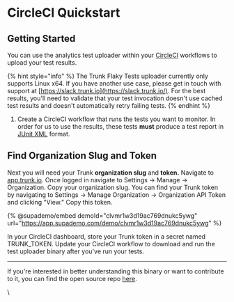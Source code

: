 # CircleCI Quickstart

## Getting Started

You can use the analytics test uploader within your [CircleCI](https://circleci.com/) workflows to upload your test results.

{% hint style="info" %}
The Trunk Flaky Tests uploader currently only supports Linux x64. If you have another use case, please get in touch with support at [https://slack.trunk.io](https://slack.trunk.io/). For the best results, you'll need to validate that your test invocation doesn't use cached test results and doesn't automatically retry failing tests.
{% endhint %}

1. Create a CircleCI workflow that runs the tests you want to monitor. In order for us to use the results, these tests **must** produce a test report in [JUnit XML](https://github.com/testmoapp/junitxml) format.&#x20;

## Find Organization Slug and Token

Next you will need your Trunk **organization slug** and **token.** Navigate to [app.trunk.io](http://app.trunk.io). Once logged in navigate to Settings -> Manage -> Organization.  Copy your organization slug. You can find your Trunk token by navigating to Settings → Manage Organization → Organization API Token and clicking "View."  Copy this token.

{% @supademo/embed demoId="clvmr1w3d19ac769dnukc5ywg" url="https://app.supademo.com/demo/clvmr1w3d19ac769dnukc5ywg" %}

In your CircleCI dashboard, store your Trunk token in a secret named TRUNK\_TOKEN. Update your CircleCI workflow to download and run the test uploader binary after you've run your tests.&#x20;

***

If you're interested in better understanding this binary or want to contribute to it, you can find the open source repo [here](https://github.com/trunk-io/analytics-cli).

\

